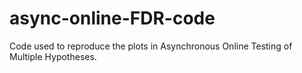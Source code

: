 # async-online-FDR-code
Code used to reproduce the plots in Asynchronous Online Testing of Multiple Hypotheses.

